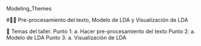 Modeling_Themes

#🧛‍♂️ Pre-procesamiento del texto, Modelo de LDA y Visualización de LDA


👻 Temas del taller.
Punto 1:
a. Hacer pre-procesamiento del texto
Punto 2:
a. Modelo de LDA
Punto 3:
a. Visualización de LDA
